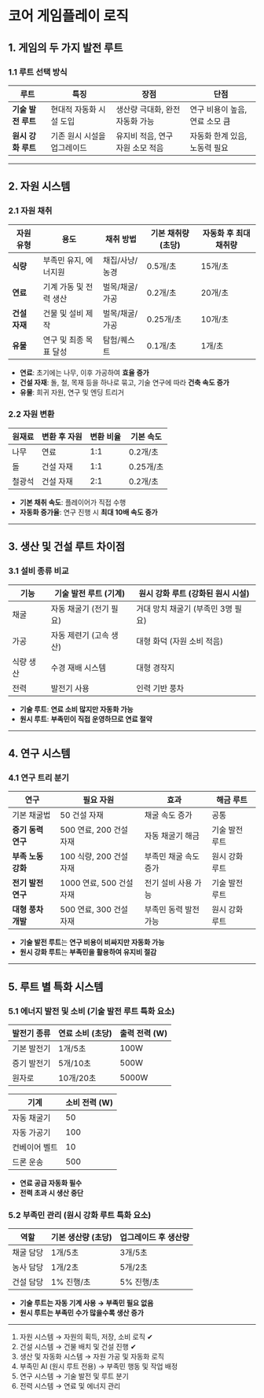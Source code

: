 # **코어 게임플레이 로직**
## **1. 게임의 두 가지 발전 루트**
### **1.1 루트 선택 방식**
| 루트 | 특징 | 장점 | 단점 |
|------|------|------|------|
| **기술 발전 루트** | 현대적 자동화 시설 도입 | 생산량 극대화, 완전 자동화 가능 | 연구 비용이 높음, 연료 소모 큼 |
| **원시 강화 루트** | 기존 원시 시설을 업그레이드 | 유지비 적음, 연구 자원 소모 적음 | 자동화 한계 있음, 노동력 필요 |

---

## **2. 자원 시스템**
### **2.1 자원 채취**
| 자원 유형 | 용도 | 채취 방법 | 기본 채취량 (초당) | 자동화 후 최대 채취량 |
|-----------|----------------|----------|-------------|----------------|
| **식량** | 부족민 유지, 에너지원 | 채집/사냥/농경 | 0.5개/초      | 15개/초 |
| **연료** | 기계 가동 및 전력 생산 | 벌목/채굴/가공 | 0.2개/초      | 20개/초 |
| **건설 자재** | 건물 및 설비 제작 | 벌목/채굴/가공 | 0.25개/초     | 10개/초 |
| **유물** | 연구 및 최종 목표 달성 | 탐험/퀘스트 | 0.1개/초      | 1개/초 |

- **연료**: 초기에는 나무, 이후 가공하여 **효율 증가**
- **건설 자재**: 돌, 철, 목재 등을 하나로 묶고, 기술 연구에 따라 **건축 속도 증가**
- **유물**: 희귀 자원, 연구 및 엔딩 트리거

### **2.2 자원 변환**
| 원재료 | 변환 후 자원 | 변환 비율 | 기본 속도   |
|--------|------------|--------|---------|
| 나무 | 연료 | 1:1 | 0.2개/초  |
| 돌 | 건설 자재 | 1:1 | 0.25개/초 |
| 철광석 | 건설 자재 | 2:1 | 0.2개/초  |

- **기본 채취 속도**: 플레이어가 직접 수행
- **자동화 증가율**: 연구 진행 시 **최대 10배 속도 증가**

---

## **3. 생산 및 건설 루트 차이점**
### **3.1 설비 종류 비교**
| 기능 | 기술 발전 루트 (기계) | 원시 강화 루트 (강화된 원시 시설) |
|------|------------------|-----------------------|
| 채굴 | 자동 채굴기 (전기 필요) | 거대 망치 채굴기 (부족민 3명 필요) |
| 가공 | 자동 제련기 (고속 생산) | 대형 화덕 (자원 소비 적음) |
| 식량 생산 | 수경 재배 시스템 | 대형 경작지 |
| 전력 | 발전기 사용 | 인력 기반 풍차 |

- **기술 루트**: **연료 소비 많지만 자동화 가능**
- **원시 루트**: **부족민이 직접 운영하므로 연료 절약**

---

## **4. 연구 시스템**
### **4.1 연구 트리 분기**
| 연구 | 필요 자원 | 효과 | 해금 루트 |
|------|----------|------|-----------|
| 기본 채굴법 | 50 건설 자재 | 채굴 속도 증가 | 공통 |
| **증기 동력 연구** | 500 연료, 200 건설 자재 | 자동 채굴기 해금 | 기술 발전 루트 |
| **부족 노동 강화** | 100 식량, 200 건설 자재 | 부족민 채굴 속도 증가 | 원시 강화 루트 |
| **전기 발전 연구** | 1000 연료, 500 건설 자재 | 전기 설비 사용 가능 | 기술 발전 루트 |
| **대형 풍차 개발** | 500 연료, 300 건설 자재 | 부족민 동력 발전 가능 | 원시 강화 루트 |

- **기술 발전 루트**는 **연구 비용이 비싸지만 자동화 가능**
- **원시 강화 루트**는 **부족민을 활용하여 유지비 절감**

---
## **5. 루트 별 특화 시스템**
### **5.1 에너지 발전 및 소비 (기술 발전 루트 특화 요소)**
| 발전기 종류 | 연료 소비 (초당) | 출력 전력 (W) |
|------------|---------------|------------|
| 기본 발전기 | 1개/5초 | 100W |
| 증기 발전기 | 5개/10초 | 500W |
| 원자로 | 10개/20초 | 5000W |

| 기계 | 소비 전력 (W) |
|------|--------------|
| 자동 채굴기 | 50 |
| 자동 가공기 | 100 |
| 컨베이어 벨트 | 10 |
| 드론 운송 | 500 |

- **연료 공급 자동화 필수**
- **전력 초과 시 생산 중단**

### **5.2 부족민 관리 (원시 강화 루트 특화 요소)**
| 역할 | 기본 생산량 (초당) | 업그레이드 후 생산량 |
|------|----------------|----------------|
| 채굴 담당 | 1개/5초 | 3개/5초 |
| 농사 담당 | 1개/2초 | 5개/2초 |
| 건설 담당 | 1% 진행/초 | 5% 진행/초 |

- **기술 루트는 자동 기계 사용 → 부족민 필요 없음**
- **원시 루트는 부족민 수가 많을수록 생산 증가**

---

1. 자원 시스템 → 자원의 획득, 저장, 소비 로직 ✔
2. 건설 시스템 → 건물 배치 및 건설 진행 ✔
3. 생산 및 자동화 시스템 → 자원 가공 및 자동화 로직
4. 부족민 AI (원시 루트 전용) → 부족민 행동 및 작업 배정
5. 연구 시스템 → 기술 발전 및 루트 분기
6. 전력 시스템 → 연료 및 에너지 관리